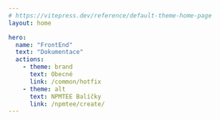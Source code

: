 ```yaml
---
# https://vitepress.dev/reference/default-theme-home-page
layout: home

hero:
  name: "FrontEnd"
  text: "Dokumentace"
  actions:
    - theme: brand
      text: Obecné
      link: /common/hotfix
    - theme: alt
      text: NPMTEE Balíčky
      link: /npmtee/create/
---
```


